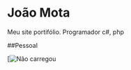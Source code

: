 # João Mota

Meu site portifólio.
Programador c#, php

##Pessoal

[![Não carregou](http://reactiongifs.com/](https://media4.giphy.com/media/YTbZzCkRQCEJa/giphy.gif?cid=ecf05e47e33f0288d8b6bf098206f48a0366ffe825889d50&rid=giphy.gif&ct=g))
